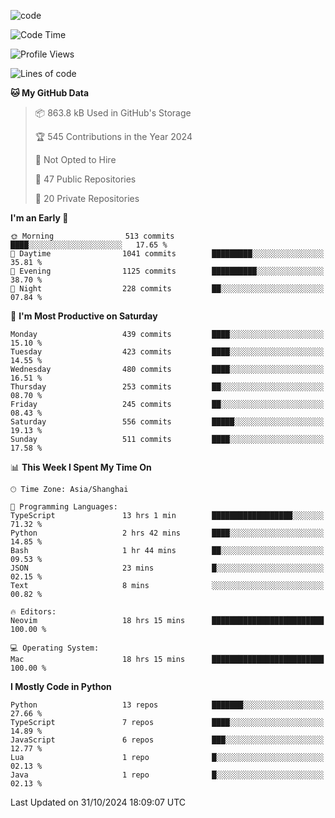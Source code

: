 
<!--
**liuyaanng/liuyaanng** is a ✨ _special_ ✨ repository because its `README.md` (this file) appears on your GitHub profile.

Here are some ideas to get you started:

- 🔭 I’m currently working on ...
- 🌱 I’m currently learning ...
- 👯 I’m looking to collaborate on ...
- 🤔 I’m looking for help with ...
- 💬 Ask me about ...
- 📫 How to reach me: ...
- 😄 Pronouns: ...
- ⚡ Fun fact: ...
-->


![code](https://cdn.jsdelivr.net/gh/liuyaanng/liuyaanng@1.0/code.gif) 

<!--START_SECTION:waka-->
![Code Time](http://img.shields.io/badge/Code%20Time-981%20hrs%2034%20mins-blue)

![Profile Views](http://img.shields.io/badge/Profile%20Views-0-blue)

![Lines of code](https://img.shields.io/badge/From%20Hello%20World%20I%27ve%20Written-14.8%20million%20lines%20of%20code-blue)

**🐱 My GitHub Data** 

> 📦 863.8 kB Used in GitHub's Storage 
 > 
> 🏆 545 Contributions in the Year 2024
 > 
> 🚫 Not Opted to Hire
 > 
> 📜 47 Public Repositories 
 > 
> 🔑 20 Private Repositories 
 > 
**I'm an Early 🐤** 

```text
🌞 Morning                513 commits         ████░░░░░░░░░░░░░░░░░░░░░   17.65 % 
🌆 Daytime                1041 commits        █████████░░░░░░░░░░░░░░░░   35.81 % 
🌃 Evening                1125 commits        ██████████░░░░░░░░░░░░░░░   38.70 % 
🌙 Night                  228 commits         ██░░░░░░░░░░░░░░░░░░░░░░░   07.84 % 
```
📅 **I'm Most Productive on Saturday** 

```text
Monday                   439 commits         ████░░░░░░░░░░░░░░░░░░░░░   15.10 % 
Tuesday                  423 commits         ████░░░░░░░░░░░░░░░░░░░░░   14.55 % 
Wednesday                480 commits         ████░░░░░░░░░░░░░░░░░░░░░   16.51 % 
Thursday                 253 commits         ██░░░░░░░░░░░░░░░░░░░░░░░   08.70 % 
Friday                   245 commits         ██░░░░░░░░░░░░░░░░░░░░░░░   08.43 % 
Saturday                 556 commits         █████░░░░░░░░░░░░░░░░░░░░   19.13 % 
Sunday                   511 commits         ████░░░░░░░░░░░░░░░░░░░░░   17.58 % 
```


📊 **This Week I Spent My Time On** 

```text
🕑︎ Time Zone: Asia/Shanghai

💬 Programming Languages: 
TypeScript               13 hrs 1 min        ██████████████████░░░░░░░   71.32 % 
Python                   2 hrs 42 mins       ████░░░░░░░░░░░░░░░░░░░░░   14.85 % 
Bash                     1 hr 44 mins        ██░░░░░░░░░░░░░░░░░░░░░░░   09.53 % 
JSON                     23 mins             █░░░░░░░░░░░░░░░░░░░░░░░░   02.15 % 
Text                     8 mins              ░░░░░░░░░░░░░░░░░░░░░░░░░   00.82 % 

🔥 Editors: 
Neovim                   18 hrs 15 mins      █████████████████████████   100.00 % 

💻 Operating System: 
Mac                      18 hrs 15 mins      █████████████████████████   100.00 % 
```

**I Mostly Code in Python** 

```text
Python                   13 repos            ███████░░░░░░░░░░░░░░░░░░   27.66 % 
TypeScript               7 repos             ████░░░░░░░░░░░░░░░░░░░░░   14.89 % 
JavaScript               6 repos             ███░░░░░░░░░░░░░░░░░░░░░░   12.77 % 
Lua                      1 repo              █░░░░░░░░░░░░░░░░░░░░░░░░   02.13 % 
Java                     1 repo              █░░░░░░░░░░░░░░░░░░░░░░░░   02.13 % 
```




 Last Updated on 31/10/2024 18:09:07 UTC
<!--END_SECTION:waka-->
